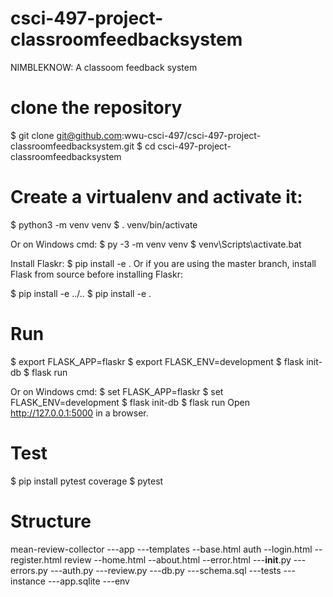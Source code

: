 # csci-497-project-classroomfeedbacksystem

NIMBLEKNOW: A classoom feedback system 

# clone the repository
$ git clone git@github.com:wwu-csci-497/csci-497-project-classroomfeedbacksystem.git
$ cd csci-497-project-classroomfeedbacksystem

# Create a virtualenv and activate it:

$ python3 -m venv venv 
$ . venv/bin/activate 

Or on Windows cmd: 
$ py -3 -m venv venv
$ venv\Scripts\activate.bat

Install Flaskr:
$ pip install -e .
Or if you are using the master branch, install Flask from source before installing Flaskr:

$ pip install -e ../..
$ pip install -e .

# Run
$ export FLASK_APP=flaskr
$ export FLASK_ENV=development
$ flask init-db
$ flask run

Or on Windows cmd:
$ set FLASK_APP=flaskr
$ set FLASK_ENV=development
$ flask init-db
$ flask run
Open http://127.0.0.1:5000 in a browser.

# Test
$ pip install pytest coverage
$ pytest

# Structure
mean-review-collector
---app
  ---templates
        --base.html
      auth
        --login.html
        --register.html
      review
        --home.html
       --about.html
       --error.html
  ---__init__.py
  ---errors.py
  ---auth.py
  ---review.py
  ---db.py
  ---schema.sql
---tests
---instance
  ---app.sqlite
---env

